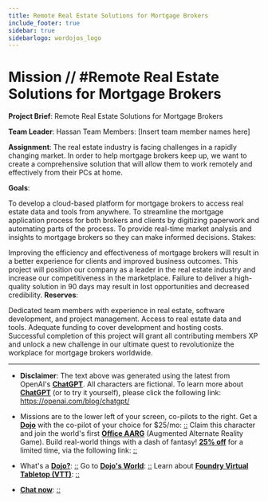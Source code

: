 ```yaml
---
title: Remote Real Estate Solutions for Mortgage Brokers
include_footer: true
sidebar: true
sidebarlogo: wordojos_logo
---
```

# Mission // #Remote Real Estate Solutions for Mortgage Brokers

**Project Brief**: Remote Real Estate Solutions for Mortgage Brokers

**Team Leader**: Hassan
Team Members: [Insert team member names here]

**Assignment**:
The real estate industry is facing challenges in a rapidly changing market. In order to help mortgage brokers keep up, we want to create a comprehensive solution that will allow them to work remotely and effectively from their PCs at home.

**Goals**:

To develop a cloud-based platform for mortgage brokers to access real estate data and tools from anywhere.
To streamline the mortgage application process for both brokers and clients by digitizing paperwork and automating parts of the process.
To provide real-time market analysis and insights to mortgage brokers so they can make informed decisions.
Stakes:

Improving the efficiency and effectiveness of mortgage brokers will result in a better experience for clients and improved business outcomes.
This project will position our company as a leader in the real estate industry and increase our competitiveness in the marketplace.
Failure to deliver a high-quality solution in 90 days may result in lost opportunities and decreased credibility.
**Reserves**:

Dedicated team members with experience in real estate, software development, and project management.
Access to real estate data and tools.
Adequate funding to cover development and hosting costs.
Successful completion of this project will grant all contributing members XP and unlock a new challenge in our ultimate quest to revolutionize the workplace for mortgage brokers worldwide.

---

* **Disclaimer**: The text above was generated using the latest from OpenAI's [**ChatGPT**](https://openai.com/blog/chatgpt/).  All characters are fictional.  To learn more about [**ChatGPT**](https://openai.com/blog/chatgpt/) (or to try it yourself), please click the following link: https://openai.com/blog/chatgpt/

* Missions are to the lower left of your screen, co-pilots to the right. Get a [**Dojo**](https://workmates.live/marketplace) with the co-pilot of your choice for $25/mo: [::](https://workmates.live/marketplace)  Claim this character and join the world's first [**Office AARG**](https://dojos.world) (Augmented Alternate Reality Game). Build real-world things with a dash of fantasy! [**25% off**](https://blog.workmates.live/deal-on-a-dojo) for a limited time, via the following link: [::](https://blog.workmates.live/deal-on-a-dojo) 

* What's a [**Dojo?**](https://workdojos.com): [::](https://workdojos.com)  Go to [**Dojo's World**](https://dojos.world): [::](https://dojos.world)  Learn about [**Foundry Virtual Tabletop (VTT)**](https://foundryvtt.com): [::](https://foundryvtt.com/)

* [**Chat now**](https://chat.workmates.live/channel/support): [::](https://chat.workmates.live/channel/support)